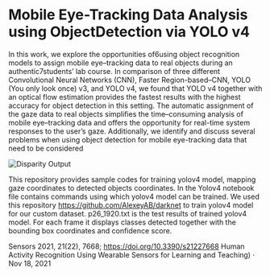 # Mobile Eye-Tracking Data Analysis using ObjectDetection via YOLO v4

 In this work, we explore the opportunities of6using object recognition models to assign mobile eye–tracking data to real objects during an authentic7students’ lab course.  In comparison of three different Convolutional Neural Networks (CNN), Faster Region-based–CNN, YOLO (You only look once) v3, and YOLO v4, we found that YOLO v4 together with an optical flow estimation provides the fastest results with the highest accuracy for object detection in this setting. The automatic assignment of the gaze data to real objects simplifies the time–consuming analysis of mobile eye–tracking data and offers the opportunity for real-time system responses to the user’s gaze. Additionally, we identify and discuss several problems when using object detection for mobile eye-tracking data that need to be considered

![Disparity Output]()

This repository provides sample codes for training yolov4 model, mapping gaze coordinates to detected objects coordinates.
In the Yolov4 notebook file contains commands using which yolov4 model can be trained. 
We used this repository https://github.com/AlexeyAB/darknet to train yolov4 model for our custom dataset.
p26_1920.txt is the test results of trained yolov4 model. For each frame it displays classes detected together with the bounding box coordinates and confidence score.

Sensors 2021, 21(22), 7668; https://doi.org/10.3390/s21227668 Human Activity Recognition Using Wearable Sensors for Learning and Teaching) · Nov 18, 2021
